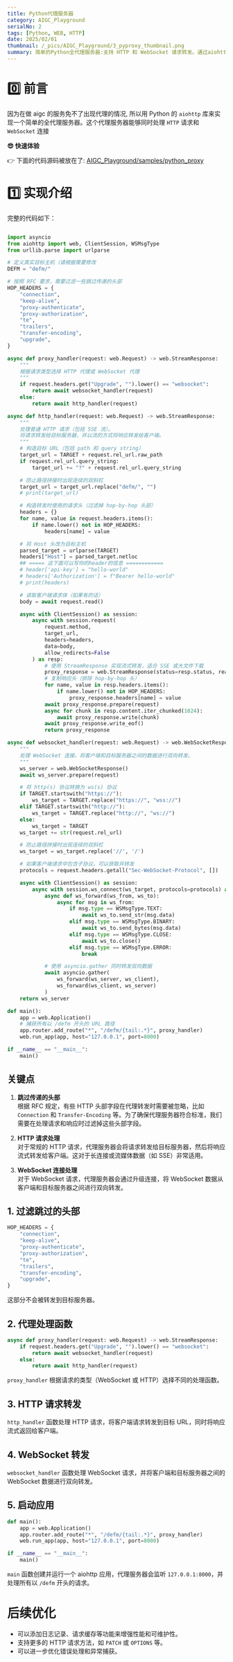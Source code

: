 ```yaml
---
title: Python代理服务器
category: AIGC_Playground
serialNo: 2
tags: [Python, WEB, HTTP]
date: 2025/02/01
thumbnail: /_pics/AIGC_Playground/3_pyproxy_thumbnail.png
summary: 简单的Python全代理服务器:支持 HTTP 和 WebSocket 请求转发。通过aiohttp库实现异步处理，有效支持高并发请求，适用于需要代理服务的场景
---
```


# 0️⃣ 前言

因为在做 aigc 的服务免不了出现代理的情况, 所以用 Python 的 `aiohttp` 库来实现一个简单的全代理服务器。这个代理服务器能够同时处理 `HTTP` 请求和 `WebSocket` 连接

**😎 快速体验**

👉 下面的代码源码被放在了: [AIGC_Playground/samples/python_proxy](https://github.com/pldz1/AIGC_Playground)

# 1️⃣ 实现介绍

完整的代码如下：

```python

import asyncio
from aiohttp import web, ClientSession, WSMsgType
from urllib.parse import urlparse

# 定义真实目标主机（请根据需要修改
DEFM = "defm/"

# 按照 RFC 要求，需要过滤一些跳过传递的头部
HOP_HEADERS = {
    "connection",
    "keep-alive",
    "proxy-authenticate",
    "proxy-authorization",
    "te",
    "trailers",
    "transfer-encoding",
    "upgrade",
}

async def proxy_handler(request: web.Request) -> web.StreamResponse:
    """
    根据请求类型选择 HTTP 代理或 WebSocket 代理
    """
    if request.headers.get("Upgrade", "").lower() == "websocket":
        return await websocket_handler(request)
    else:
        return await http_handler(request)

async def http_handler(request: web.Request) -> web.StreamResponse:
    """
    处理普通 HTTP 请求（包括 SSE 流）。
    将请求转发给目标服务器，并以流的方式将响应转发给客户端。
    """
    # 构造目标 URL（包括 path 和 query string）
    target_url = TARGET + request.rel_url.raw_path
    if request.rel_url.query_string:
        target_url += "?" + request.rel_url.query_string

    # 防止路径拼接时出现连续的双斜杠
    target_url = target_url.replace("defm/", "")
    # print(target_url)

    # 构造转发时使用的请求头（过滤掉 hop-by-hop 头部）
    headers = {}
    for name, value in request.headers.items():
        if name.lower() not in HOP_HEADERS:
            headers[name] = value

    # 将 Host 头改为目标主机
    parsed_target = urlparse(TARGET)
    headers["Host"] = parsed_target.netloc
    ## ===== 这下面可以写你的header的信息 ============
    # header['api-key'] = "hello-world"
    # headers['Authorization'] = f"Bearer hello-world"
    # print(headers)

    # 读取客户端请求体（如果有的话）
    body = await request.read()

    async with ClientSession() as session:
        async with session.request(
            request.method,
            target_url,
            headers=headers,
            data=body,
            allow_redirects=False
        ) as resp:
            # 使用 StreamResponse 实现流式转发，适合 SSE 或大文件下载
            proxy_response = web.StreamResponse(status=resp.status, reason=resp.reason)
            # 复制响应头（排除 hop-by-hop 头）
            for name, value in resp.headers.items():
                if name.lower() not in HOP_HEADERS:
                    proxy_response.headers[name] = value
            await proxy_response.prepare(request)
            async for chunk in resp.content.iter_chunked(1024):
                await proxy_response.write(chunk)
            await proxy_response.write_eof()
            return proxy_response

async def websocket_handler(request: web.Request) -> web.WebSocketResponse:
    """
    处理 WebSocket 连接。将客户端和目标服务器之间的数据进行双向转发。
    """
    ws_server = web.WebSocketResponse()
    await ws_server.prepare(request)

    # 将 http(s) 协议转换为 ws(s) 协议
    if TARGET.startswith("https://"):
        ws_target = TARGET.replace("https://", "wss://")
    elif TARGET.startswith("http://"):
        ws_target = TARGET.replace("http://", "ws://")
    else:
        ws_target = TARGET
    ws_target += str(request.rel_url)

    # 防止路径拼接时出现连续的双斜杠
    ws_target = ws_target.replace('//', '/')

    # 如果客户端请求中包含子协议，可以获取并转发
    protocols = request.headers.getall("Sec-WebSocket-Protocol", [])

    async with ClientSession() as session:
        async with session.ws_connect(ws_target, protocols=protocols) as ws_client:
            async def ws_forward(ws_from, ws_to):
                async for msg in ws_from:
                    if msg.type == WSMsgType.TEXT:
                        await ws_to.send_str(msg.data)
                    elif msg.type == WSMsgType.BINARY:
                        await ws_to.send_bytes(msg.data)
                    elif msg.type == WSMsgType.CLOSE:
                        await ws_to.close()
                    elif msg.type == WSMsgType.ERROR:
                        break

            # 使用 asyncio.gather 同时转发双向数据
            await asyncio.gather(
                ws_forward(ws_server, ws_client),
                ws_forward(ws_client, ws_server)
            )
    return ws_server

def main():
    app = web.Application()
    # 捕获所有以 /defm 开头的 URL 路径
    app.router.add_route("*", "/defm/{tail:.*}", proxy_handler)
    web.run_app(app, host="127.0.0.1", port=8000)

if __name__ == "__main__":
    main()


```

## 关键点

1. **跳过传递的头部**  
   根据 RFC 规定，有些 HTTP 头部字段在代理转发时需要被忽略，比如 `Connection` 和 `Transfer-Encoding` 等。为了确保代理服务器符合标准，我们需要在处理请求和响应时过滤掉这些头部字段。

2. **HTTP 请求处理**  
   对于常规的 HTTP 请求，代理服务器会将请求转发给目标服务器，然后将响应流式转发给客户端。这对于长连接或流媒体数据（如 SSE）非常适用。

3. **WebSocket 连接处理**  
   对于 WebSocket 请求，代理服务器会通过升级连接，将 WebSocket 数据从客户端和目标服务器之间进行双向转发。

## 1. 过滤跳过的头部

```python
HOP_HEADERS = {
    "connection",
    "keep-alive",
    "proxy-authenticate",
    "proxy-authorization",
    "te",
    "trailers",
    "transfer-encoding",
    "upgrade",
}
```

这部分不会被转发到目标服务器。

## 2. 代理处理函数

```python
async def proxy_handler(request: web.Request) -> web.StreamResponse:
    if request.headers.get("Upgrade", "").lower() == "websocket":
        return await websocket_handler(request)
    else:
        return await http_handler(request)
```

`proxy_handler` 根据请求的类型（WebSocket 或 HTTP）选择不同的处理函数。

## 3. HTTP 请求转发

`http_handler` 函数处理 HTTP 请求，将客户端请求转发到目标 URL，同时将响应流式返回给客户端。

## 4. WebSocket 转发

`websocket_handler` 函数处理 WebSocket 请求，并将客户端和目标服务器之间的 WebSocket 数据进行双向转发。

## 5. 启动应用

```python
def main():
    app = web.Application()
    app.router.add_route("*", "/defm/{tail:.*}", proxy_handler)
    web.run_app(app, host="127.0.0.1", port=8000)

if __name__ == "__main__":
    main()
```

`main` 函数创建并运行一个 aiohttp 应用，代理服务器会监听 `127.0.0.1:8000`，并处理所有以 `/defm` 开头的请求。

# 后续优化

- 可以添加日志记录、请求缓存等功能来增强性能和可维护性。
- 支持更多的 HTTP 请求方法，如 `PATCH` 或 `OPTIONS` 等。
- 可以进一步优化错误处理和异常捕获。
